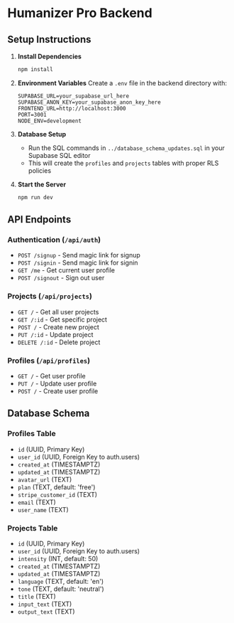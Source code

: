 # Humanizer Pro Backend

## Setup Instructions

1. **Install Dependencies**
   ```bash
   npm install
   ```

2. **Environment Variables**
   Create a `.env` file in the backend directory with:
   ```
   SUPABASE_URL=your_supabase_url_here
   SUPABASE_ANON_KEY=your_supabase_anon_key_here
   FRONTEND_URL=http://localhost:3000
   PORT=3001
   NODE_ENV=development
   ```

3. **Database Setup**
   - Run the SQL commands in `../database_schema_updates.sql` in your Supabase SQL editor
   - This will create the `profiles` and `projects` tables with proper RLS policies

4. **Start the Server**
   ```bash
   npm run dev
   ```

## API Endpoints

### Authentication (`/api/auth`)
- `POST /signup` - Send magic link for signup
- `POST /signin` - Send magic link for signin
- `GET /me` - Get current user profile
- `POST /signout` - Sign out user

### Projects (`/api/projects`)
- `GET /` - Get all user projects
- `GET /:id` - Get specific project
- `POST /` - Create new project
- `PUT /:id` - Update project
- `DELETE /:id` - Delete project

### Profiles (`/api/profiles`)
- `GET /` - Get user profile
- `PUT /` - Update user profile
- `POST /` - Create user profile

## Database Schema

### Profiles Table
- `id` (UUID, Primary Key)
- `user_id` (UUID, Foreign Key to auth.users)
- `created_at` (TIMESTAMPTZ)
- `updated_at` (TIMESTAMPTZ)
- `avatar_url` (TEXT)
- `plan` (TEXT, default: 'free')
- `stripe_customer_id` (TEXT)
- `email` (TEXT)
- `user_name` (TEXT)

### Projects Table
- `id` (UUID, Primary Key)
- `user_id` (UUID, Foreign Key to auth.users)
- `intensity` (INT, default: 50)
- `created_at` (TIMESTAMPTZ)
- `updated_at` (TIMESTAMPTZ)
- `language` (TEXT, default: 'en')
- `tone` (TEXT, default: 'neutral')
- `title` (TEXT)
- `input_text` (TEXT)
- `output_text` (TEXT)
